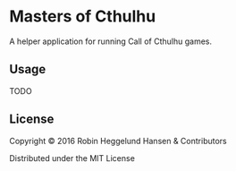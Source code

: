 # Masters of Cthulhu

A helper application for running Call of Cthulhu games.

## Usage

TODO

## License

Copyright © 2016 Robin Heggelund Hansen & Contributors

Distributed under the MIT License
